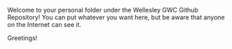 Welcome to your personal folder under the Wellesley GWC Github Repository! You can put whatever you want here,
but be aware that anyone on the Internet can see it.

Greetings!
